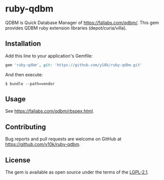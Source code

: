 # ruby-qdbm

QDBM is Quick Database Manager of https://fallabs.com/qdbm/.
This gem provides QDBM ruby extension libraries (depot/curia/villa).


## Installation

Add this line to your application's Gemfile:

```ruby
gem 'ruby-qdbm', git: 'https://github.com/y10k/ruby-qdbm.git'
```

And then execute:

    $ bundle --path=vendor

## Usage

See https://fallabs.com/qdbm/rbspex.html.

## Contributing

Bug reports and pull requests are welcome on GitHub at https://github.com/y10k/ruby-qdbm.

## License

The gem is available as open source under the terms of the [LGPL-2.1](https://www.gnu.org/licenses/lgpl-2.1.html).
